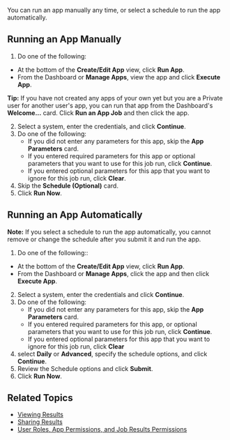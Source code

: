 You can run an app manually any time, or select a schedule to run the app automatically. 

## Running an App Manually

1. Do one of the following:
  *  At the bottom of the **Create/Edit App** view, click **Run App**.
  *  From the Dashboard or **Manage Apps**, view the app and click **Execute App**. 
  
  **Tip:** If you have not created any apps of your own yet but you are a Private user for another user's app, you can run that app from the Dashboard's **Welcome...** card. Click **Run an App Job** and then click the app.

2. Select a system, enter the credentials, and click **Continue**.
3. Do one of the following:
   * If you did not enter any parameters for this app, skip the **App Parameters** card.
   * If you entered required parameters for this app or optional parameters that you want to use for this job run, click **Continue**.
   * If you entered optional parameters for this app that you want to ignore for this job run, click **Clear**.
5. Skip the **Schedule (Optional)** card.
6. Click **Run Now**.

## Running an App Automatically  

**Note:**  If you select a schedule to run the app automatically, you cannot remove or change the schedule after you submit it and run the app.

1. Do one of the following::
  *  At the bottom of the **Create/Edit App** view, click **Run App**.
  *  From the Dashboard or **Manage Apps**, click the app and then click **Execute App**. 
2. Select a system, enter the credentials and click **Continue**.
3. Do one of the following:
   * If you did not enter any parameters for this app, skip the **App Parameters** card.
   * If you entered required parameters for this app, or optional parameters that you want to use for this job run, click **Continue**.
   * If you entered optional parameters for this app that you want to ignore for this job run, click **Clear**
4. select **Daily** or **Advanced**, specify the schedule options, and click **Continue**.
5. Review the Schedule options and click **Submit**.
6. Click **Run Now**.

## Related Topics

* [Viewing Results](viewing-results.md)
* [Sharing Results](sharing-results.md)
* [User Roles, App Permissions, and Job Results Permissions](app-permission-user-role.md)
